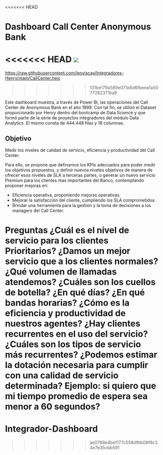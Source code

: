 <<<<<<< HEAD
# Dashboard Call Center Anonymous Bank

<<<<<<< HEAD
<image src="CallCenter.jpg">
=======
https://raw.githubusercontent.com/leoviscay/Integradores-Henry/main/CallCenter.heic
>>>>>>> 131be179a589e071e8d6fbeea1a5077282371ba9

Este dashboard muestra, a través de Power BI, las operaciones del Call Center de Anonymous Bank en el año 1999.
Con tal fin, se utilizó el Dataset proporcionado por Henry dentro del bootcamp de Data Science y que formó parte de la serie de proyectos integradores del módulo Data Analytics. El mismo consta de 444.448 filas y 18 columnas.

## Objetivo

Medir los niveles de calidad de servicio, eficiencia y productividad del Call Center.

Para ello, se propone que definamos los KPIs adecuados para poder medir los objetivos propuestos, y definir nuevos niveles objetivos de manera de ofrecer esos niveles de SLA a terceras partes, o generar un nuevo servicio Premium para los clientes mas importantes del Banco, contemplando proponer mejoras en:

* Eficiencia operativa, proponiendo mejoras operativas.
* Mejorar la satisfacción del cliente, cumpliendo los SLA comprometidos.
* Brindar una herramienta para la gestión y la toma de decisiones a los managers del Call Center.

### 
Preguntas
¿Cuál es el nivel de servicio para los clientes Prioritarios?
¿Damos un mejor servicio que a los clientes normales?
¿Qué volumen de llamadas atendemos?
¿Cuáles son los cuellos de botella? ¿En qué días? ¿En qué bandas horarias?
¿Cómo es la eficiencia y productividad de nuestros agentes?
¿Hay clientes recurrentes en el uso del servicio?
¿Cuáles son los tipos de servicio más recurrentes?
¿Podemos estimar la dotación necesaria para cumplir con una calidad de servicio determinada? Ejemplo: si quiero que mi tiempo promedio de espera sea menor a 60 segundos?
=======
# Integrador-Dashboard
>>>>>>> ae0789e4bef177c058dfbb08f9c34e7e35cbb591
